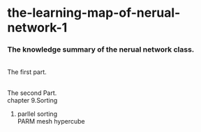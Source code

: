 # the-learning-map-of-nerual-network-1

### The knowledge summary of the nerual network class.


<br> The first part.


<br> The second Part.
<br> chapter 9.Sorting
1. parllel sorting 
<br> PARM mesh hypercube
